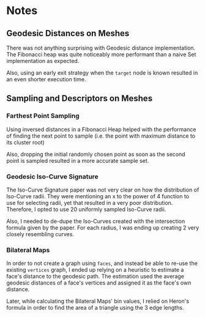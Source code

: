 # Notes

## Geodesic Distances on Meshes

There was not anything surprising with Geodesic distance
implementation. The Fibonacci heap was quite noticeably
more performant than a naive Set implementation as expected.

Also, using an early exit strategy when the `target` node is
known resulted in an even shorter execution time.

## Sampling and Descriptors on Meshes

### Farthest Point Sampling

Using inversed distances in a Fibonacci Heap helped with the
performance of finding the next point to sample
(i.e. the point with maximum distance to its cluster root)

Also, dropping the initial randomly chosen point as soon
as the second point is sampled resulted in a more accurate
sample set.

### Geodesic Iso-Curve Signature

The Iso-Curve Signature paper was not very clear on how the
distribution of Iso-Curve radii. They were mentioning an x to
the power of 4 function to use for selecting radii, yet that
resulted in a very poor distribution. Therefore, I opted
to use 20 uniformly sampled Iso-Curve radii.

Also, I needed to de-dupe the Iso-Curves created with the
intersection formula given by the paper. For each radius,
I was ending up creating 2 very closely resembling curves.

### Bilateral Maps

In order to not create a graph using `faces`, and instead be
able to re-use the existing `vertices` graph, I ended up
relying on a heuristic to estimate a face's distance to the
geodesic path. The estimation used the average geodesic distances
of a face's vertices and assigned it as the face's own distance.

Later, while calculating the Bilateral Maps' bin values, I relied
on Heron's formula in order to find the area of a triangle using
the 3 edge lengths.
